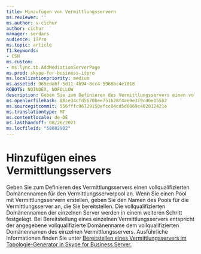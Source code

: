```yaml
---
title: Hinzufügen von Vermittlungsservern
ms.reviewer: ''
ms.author: v-cichur
author: cichur
manager: serdars
audience: ITPro
ms.topic: article
f1.keywords:
- CSH
ms.custom:
- ms.lync.tb.AddMediationServerPage
ms.prod: skype-for-business-itpro
ms.localizationpriority: medium
ms.assetid: 965eda6f-5d11-4b94-8cc4-5968bc4e7018
ROBOTS: NOINDEX, NOFOLLOW
description: Geben Sie zum Definieren des Vermittlungsservers einen vollqualifizierten Domänennamen für den Vermittlungsserverpool an. Wenn Sie einen Pool mit Vermittlungsservern erstellen, geben Sie den Namen des Pools für die Vermittlungsserver an, die Sie bereitstellen. Die vollqualifizierten Domänennamen der einzelnen Server werden in einem weiteren Schritt festgelegt. Bei Bereitstellung eines einzelnen Vermittlungsservers entspricht der angegebene vollqualifizierte Domänenname dem vollqualifizierten Domänennamen des einzelnen Vermittlungsservers. Ausführliche Informationen finden Sie unter Bereitstellen eines Vermittlungsservers im Topologie-Generator in Skype for Business Server.
ms.openlocfilehash: 88ce34cfd5670bee751b28f4ae9e3f9cd6e155b2
ms.sourcegitcommit: 556fffc96729150efcc04cd5d6069c402012421e
ms.translationtype: MT
ms.contentlocale: de-DE
ms.lasthandoff: 08/26/2021
ms.locfileid: "58602902"
---
```

# <a name="add-mediation-server"></a>Hinzufügen eines Vermittlungsservers
 
Geben Sie zum Definieren des Vermittlungsservers einen vollqualifizierten Domänennamen für den Vermittlungsserverpool an. Wenn Sie einen Pool mit Vermittlungsservern erstellen, geben Sie den Namen des Pools für die Vermittlungsserver an, die Sie bereitstellen. Die vollqualifizierten Domänennamen der einzelnen Server werden in einem weiteren Schritt festgelegt. Bei Bereitstellung eines einzelnen Vermittlungsservers entspricht der angegebene vollqualifizierte Domänenname dem vollqualifizierten Domänennamen des einzelnen Vermittlungsservers. Ausführliche Informationen finden Sie unter [Bereitstellen eines Vermittlungsservers im Topologie-Generator in Skype for Business Server.](../../../deploy/deploy-enterprise-voice/deploy-a-mediation-server.md)
  

